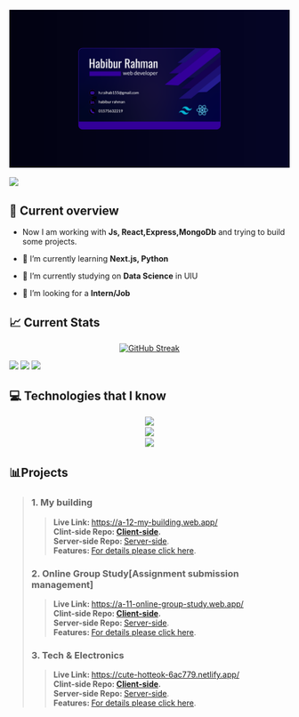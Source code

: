 
[![Banner](/assests/Untitled-2.png "Shiprock, New Mexico by Beau Rogers")](https://www.flickr.com/photos/beaurogers/31833779864/in/photolist-Qv3rFw-34mt9F-a9Cmfy-5Ha3Zi-9msKdv-o3hgjr-hWpUte-4WMsJ1-KUQ8N-deshUb-vssBD-6CQci6-8AFCiD-zsJWT-nNfsgB-dPDwZJ-bn9JGn-5HtSXY-6CUhAL-a4UTXB-ugPum-KUPSo-fBLNm-6CUmpy-4WMsc9-8a7D3T-83KJev-6CQ2bK-nNusHJ-a78rQH-nw3NvT-7aq2qf-8wwBso-3nNceh-ugSKP-4mh4kh-bbeeqH-a7biME-q3PtTf-brFpgb-cg38zw-bXMZc-nJPELD-f58Lmo-bXMYG-bz8AAi-bxNtNT-bXMYi-bXMY6-bXMYv)

![](http://github-profile-summary-cards.vercel.app/api/cards/profile-details?username=habib-153&theme=blue_green)

## 👀 Current overview
- Now I am working with <strong>Js, React,Express,MongoDb</strong> and trying to build some projects.
- 🌱 I’m currently learning <strong>Next.js, Python</strong>
- 🌱 I’m currently studying on <strong>Data Science</strong> in UIU

- 🤔 I’m looking for a <strong>Intern/Job</strong>

## 📈 Current Stats 

<p align="center">
  <a href="https://git.io/streak-stats"><img src="https://github-readme-streak-stats.herokuapp.com?user=habib-153&theme=blue-green&border_radius=5&card_width=500&border=230F97&ring=230F97" alt="GitHub Streak" /></a>
</p>


![](http://github-profile-summary-cards.vercel.app/api/cards/repos-per-language?username=habib-153&theme=blue_green)
![](http://github-profile-summary-cards.vercel.app/api/cards/most-commit-language?username=habib-153&theme=blue_green)
![](http://github-profile-summary-cards.vercel.app/api/cards/productive-time?username=habib-153&theme=blue_green&utcOffset=8)

## 💻 Technologies that I know
<p align="center">
  <a href="https://skillicons.dev">
    <img src="https://skillicons.dev/icons?i=html,css,git,firebase" />
  </a><br>
  <a href="https://skillicons.dev">
    <img src="https://skillicons.dev/icons?i=js,react,tailwind,mongodb,express" /><br>
  <a href="https://skillicons.dev">
    <img src="https://skillicons.dev/icons?i=nodejs,py" />
  </a>
</p>

## 📊Projects
>### 1. My building
>
>> <strong>Live Link: </strong>https://a-12-my-building.web.app/ <br>
>> <strong>Clint-side Repo: [Client-side](https://github.com/habib-153/my-building-client "repo").</strong> <br>
>> <strong>Server-side Repo: </strong>[Server-side](https://github.com/habib-153/my-building-server "repo"). <br>
>> <strong>Features: </strong>[For details please click here](https://github.com/habib-153/my-building-client/blob/main/README.md "repo"). <br>
>### 2. Online Group Study[Assignment submission management]
>
>> <strong>Live Link: </strong>https://a-11-online-group-study.web.app/ <br>
>> <strong>Clint-side Repo: [Client-side](https://github.com/habib-153/assignment-submission-client "repo").</strong> <br>
>> <strong>Server-side Repo: </strong>[Server-side](https://github.com/habib-153/assignment-submission-server "repo"). <br>
>> <strong>Features: </strong>[For details please click here](https://github.com/habib-153/assignment-submission-client/blob/main/README.md "repo"). <br>
>### 3. Tech & Electronics
>> <strong>Live Link: </strong>https://cute-hotteok-6ac779.netlify.app/ <br>
>> <strong>Clint-side Repo: [Client-side](https://github.com/habib-153/Tech-Electronics/tree/main/Tech-clint-side "repo").</strong> <br>
>> <strong>Server-side Repo: </strong>[Server-side](https://github.com/habib-153/Tech-Electronics/tree/main/server-side "repo"). <br>
>> <strong>Features: </strong>[For details please click here](https://github.com/habib-153/Tech-Electronics/tree/main "repo"). <br>




